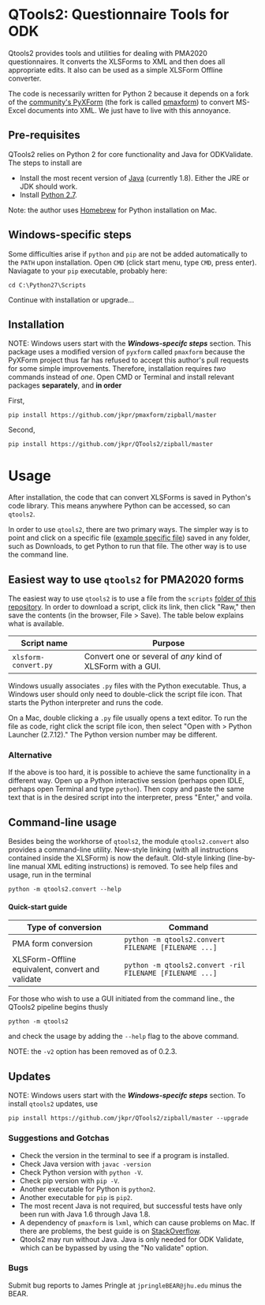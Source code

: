 # QTools2: Questionnaire Tools for ODK

Qtools2 provides tools and utilities for dealing with PMA2020 questionnaires. It converts the XLSForms to XML and then does all appropriate edits. It also can be used as a simple XLSForm Offline converter.

The code is necessarily written for Python 2 because it depends on a fork of the [community's PyXForm][1a] (the fork is called [pmaxform][1b]) to convert MS-Excel documents into XML. We just have to live with this annoyance.

[1a]: https://github.com/XLSForm/pyxform
[1b]: https://github.com/jkpr/pmaxform


## Pre-requisites

QTools2 relies on Python 2 for core functionality and Java for ODKValidate. The steps to install are

* Install the most recent version of [Java][2] (currently 1.8). Either the JRE or JDK should work.
* Install [Python 2.7][3]. 

Note: the author uses [Homebrew][4] for Python installation on Mac.

[2]: http://www.oracle.com/technetwork/java/javase/downloads/index.html
[3]: http://www.python.org/downloads/
[4]: http://brew.sh/

## Windows-specific steps 

Some difficulties arise if `python` and `pip` are not be added automatically to the `PATH` upon installation. Open `CMD` (click start menu, type `CMD`, press enter). Naviagate to your `pip` executable, probably here:

```
cd C:\Python27\Scripts
```

Continue with installation or upgrade...

## Installation 

NOTE: Windows users start with the _**Windows-specifc steps**_ section. This package uses a modified version of `pyxform` called `pmaxform` because the PyXForm project thus far has refused to accept this author's pull requests for some simple improvements. Therefore, installation requires *two* commands instead of *one*. Open CMD or Terminal and install relevant packages **separately**, and **in order**

First,
```
pip install https://github.com/jkpr/pmaxform/zipball/master
```
Second,
```
pip install https://github.com/jkpr/QTools2/zipball/master
```

# Usage

After installation, the code that can convert XLSForms is saved in Python's code library. This means anywhere Python can be accessed, so can `qtools2`.

In order to use `qtools2`, there are two primary ways. The simpler way is to point and click on a specific file ([example specific file][5]) saved in any folder, such as Downloads, to get Python to run that file. The other way is to use the command line. 

[5]: https://raw.githubusercontent.com/jkpr/QTools2/master/scripts/pma-convert.py

## Easiest way to use `qtools2` for PMA2020 forms

The easiest way to use `qtools2` is to use a file from the `scripts` [folder of this repository][6]. In order to download a script, click its link, then click "Raw," then save the contents (in the browser, File > Save). The table below explains what is available.

|      Script name      | Purpose |
| --------------------- | ------- |
| `xlsform-convert.py`    | Convert one or several of *any* kind of XLSForm with a GUI. |


Windows usually associates `.py` files with the Python executable. Thus, a Windows user should only need to double-click the script file icon. That starts the Python interpreter and runs the code.
 
On a Mac, double clicking a `.py` file usually opens a text editor. To run the file as code, right click the script file icon, then select "Open with > Python Launcher (2.7.12)." The Python version number may be different.

### Alternative

If the above is too hard, it is possible to achieve the same functionality in a different way. Open up a Python interactive session (perhaps open IDLE, perhaps open Terminal and type `python`). Then copy and paste the same text that is in the desired script into the interpreter, press "Enter," and voila. 


[6]: https://github.com/jkpr/QTools2/tree/master/scripts
[7]: https://gumroad.com/l/xlsform-offline

## Command-line usage

Besides being the workhorse of `qtools2`, the module `qtools2.convert` also provides a command-line utility. New-style linking (with all instructions contained inside the XLSForm) is now the default. Old-style linking (line-by-line manual XML editing instructions) is removed. To see help files and usage, run in the terminal

```
python -m qtools2.convert --help
```

#### Quick-start guide

| Type of conversion | Command |
| ------------------ | ------- |
| PMA form conversion                                   | `python -m qtools2.convert FILENAME [FILENAME ...]`    |
| XLSForm-Offline equivalent, convert and validate      | `python -m qtools2.convert -ril FILENAME [FILENAME ...]`     |

For those who wish to use a GUI initiated from the command line., the QTools2 pipeline begins thusly

```
python -m qtools2
```

and check the usage by adding the `--help` flag to the above command.

NOTE: the `-v2` option has been removed as of 0.2.3.

## Updates

NOTE: Windows users start with the _**Windows-specifc steps**_ section. To install `qtools2` updates, use

```
pip install https://github.com/jkpr/QTools2/zipball/master --upgrade
```


### Suggestions and Gotchas

- Check the version in the terminal to see if a program is installed.
- Check Java version with `javac -version`
- Check Python version with `python -V`.
- Check pip version with `pip -V`.
- Another executable for Python is `python2`.
- Another executable for `pip` is `pip2`.
- The most recent Java is not required, but successful tests have only been run with Java 1.6 through Java 1.8.
- A dependency of `pmaxform` is `lxml`, which can cause problems on Mac. If there are problems, the best guide is on [StackOverflow][8].
- Qtools2 may run without Java. Java is only needed for ODK Validate, which can be bypassed by using the "No validate" option.

[8]: http://stackoverflow.com/questions/19548011/cannot-install-lxml-on-mac-os-x-10-9

### Bugs

Submit bug reports to James Pringle at `jpringleBEAR@jhu.edu` minus the BEAR.

